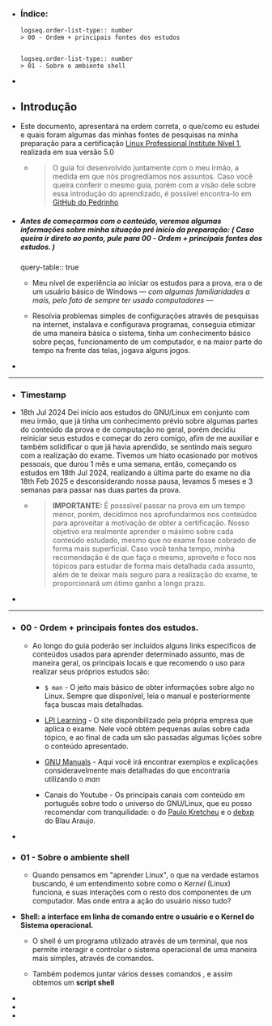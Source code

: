 - ### Índice:


	  logseq.order-list-type:: number
	  > 00 - Ordem + principais fontes dos estudos 
  

	  logseq.order-list-type:: number
	  > 01 - Sobre o ambiente shell  
  
-

- ## Introdução

- Este documento, apresentará na ordem correta, o que/como eu estudei e quais foram algumas das minhas fontes de pesquisas na minha preparação para a certificação [Linux Professional Institute Nível 1](https://www.lpi.org/pt-br/our-certifications/lpic-1-overview/), realizada em sua versão 5.0

	-
	  > O guia foi desenvolvido juntamente com o meu irmão, a medida em que nós progredíamos nos assuntos. Caso você queira conferir o mesmo guia, porém com a visão dele sobre essa introdução do aprendizado, é possível encontra-lo em [GitHub do Pedrinho](www.github.com)  
  
- ##### Antes de começarmos com o conteúdo, veremos algumas informações sobre minha situação pré início da preparação: ( Caso queira ir direto ao ponto, pule para 00 - Ordem + principais fontes dos estudos. )
  query-table:: true

	- Meu nível de experiência ao iniciar os estudos para a prova, era o de um usuário básico de Windows — *com algumas familiaridades a mais, pelo fato de sempre ter usado computadores* —

	- Resolvia problemas simples de configurações através de pesquisas na internet, instalava e configurava programas, conseguia otimizar de uma maneira básica o sistema, tinha um conhecimento básico sobre peças, funcionamento de um computador, e na maior parte do tempo na frente das telas, jogava alguns jogos.

-
---

- ### Timestamp

- 18th Jul 2024 Dei início aos estudos do GNU/Linux em conjunto com meu irmão, que já tinha um conhecimento prévio sobre algumas partes do conteúdo da prova e de computação no geral, porém decidiu reiniciar seus estudos e começar do zero comigo, afim de me auxiliar e também solidificar o que já havia aprendido, se sentindo mais seguro com a realização do exame.
  Tivemos um hiato ocasionado por motivos pessoais, que durou 1 mês e uma semana, então, começando os estudos em 18th Jul 2024, realizando a última parte do exame no dia 18th Feb 2025 e desconsiderando nossa pausa, levamos 5 meses e 3 semanas para passar nas duas partes da prova.  
  
	-
	  > **IMPORTANTE:** É posssível passar na prova em um tempo menor, porém, decidimos nos aprofundarmos nos conteúdos para aproveitar a motivação de obter a certificação. Nosso objetivo era realmente aprender o máximo sobre cada conteúdo estudado, mesmo que no exame fosse cobrado de forma mais superficial. Caso você tenha tempo, minha recomendação é de que faça o mesmo, aproveite o foco nos tópicos para estudar de forma mais detalhada cada assunto, além de te deixar mais seguro para a realização do exame, te proporcionará um ótimo ganho a longo prazo.  
  
-
---

- ### 00 - Ordem + principais fontes dos estudos.

	- Ao longo do guia poderão ser incluídos alguns links específicos de conteúdos usados para aprender determinado assunto, mas de maneira geral, os principais locais e que recomendo o uso para realizar seus próprios estudos são:

		- `$ man` - O jeito mais básico de obter informações sobre algo no Linux. Sempre que disponível, leia o manual e posteriormente faça buscas mais detalhadas.

		- [LPI Learning](https://learning.lpi.org/pt/learning-materials/101-500/) - O site disponibilizado pela própria empresa que aplica o exame. Nele você obtém pequenas aulas sobre cada tópico, e ao final de cada um são passadas algumas lições sobre o conteúdo apresentado.

		- [GNU Manuals](https://www.gnu.org/manual/manual.html) - Aqui você irá encontrar exemplos e explicações consideravelmente mais detalhadas do que encontraria utilizando o *man*

		- Canais do Youtube - Os principais canais com conteúdo em português sobre todo o universo do GNU/Linux, que eu posso recomendar com tranquilidade: o do [Paulo Kretcheu](https://www.youtube.com/@kretcheu2001) e o [debxp](https://www.youtube.com/@debxp/videos) do Blau Araujo.

-

- ### 01 - Sobre o ambiente shell

	- Quando pensamos em "aprender Linux", o que na verdade estamos buscando, é um entendimento sobre como o *Kernel* (Linux) funciona, e suas interações com o resto dos componentes de um computador. Mas onde entra a ação do usuário nisso tudo?

- **Shell: a interface em linha de comando entre o usuário e o Kernel do Sistema operacional.**

	- O shell é um programa utilizado através de um terminal, que nos permite interagir e controlar o sistema operacional de uma maneira mais simples, através de comandos.

	- Também podemos juntar vários desses comandos ,  e assim obtemos um **script shell**

-

-

-

